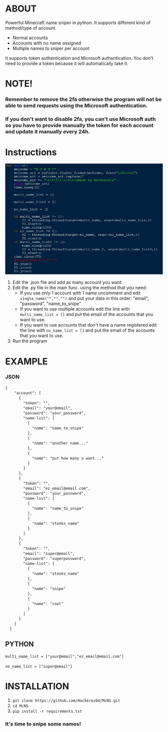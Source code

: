 # ABOUT

Powerful Minecraft name sniper in python. It supports different kind of method/type of account.
- Normal accounts
- Accounts with no name assigned
- Multiple names to sniper per account

It supports token authentication and Microsoft authentication.
You don't need to provide a token because it will automatically take it.

# NOTE!
### Remember to remove the 2fa otherwise the program will not be able to send requests using the Microsoft authentication.
### If you don't want to disable 2fa, you can't use Microsoft auth so you have to provide manually the token for each account and update it manually every 24h.

# Instructions 
![Alt text](screenshot.jpg?raw=true "Screenshot")

1. Edit the .json file and add as many account you want.
2. Edit the .py file in the main func. using the method that you need:
   - If you use only 1 account with 1 name uncomment and edit `single_name("","","")` and put your data in this order: "email", "password", "name_to_snipe"
   - If you want to use multiple accounts edit the line with `multi_name_list = []` and put the email of the accounts that you want to use.
   - If you want to use accounts that don't have a name registered  edit the line with `no_name_list = []` and put the email of the accounts that you want to use.
3. Run the program

# EXAMPLE
### JSON
```
{
    "account": [
      {
        "token": "",
        "email": "your@email",
        "password": "your_password",
        "name-list": [
          {
            "name": "name_to_snipe"
          },
          {
            "name": "another name..."
          },
          {
            "name": "put how many u want..."
          }
        ]
      },
      {
        "token": "",
        "email": "ez_email@email.com",
        "password": "your_password",
        "name-list": [
          {
            "name": "name_to_snipe"
          },
          {
            "name": "stonks_name"
          }
        ]
      },
      {
        "token": "",
        "email": "super@email",
        "password": "superpassword",
        "name-list": [
          {
            "name": "stonks_name"
          },
          {
            "name": "snipe"
          },
          {
            "name": "cool"
          }
        ]
      }
    ]
  }
```
## PYTHON
```
multi_name_list = ["your@email","ez_email@email.com"]

no_name_list = ["super@email"]
```

# INSTALLATION
1. `git clone https://github.com/Hackerez04/McNS.git`
2. `cd McNS`
3. `pip install -r requirements.txt`

### It's time to snipe some names!
